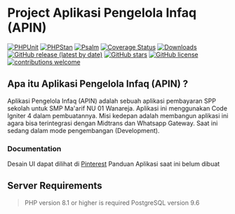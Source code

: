 # Project Aplikasi Pengelola Infaq (APIN)

[![PHPUnit](https://github.com/codeigniter4/CodeIgniter4/actions/workflows/test-phpunit.yml/badge.svg)](https://github.com/codeigniter4/CodeIgniter4/actions/workflows/test-phpunit.yml)
[![PHPStan](https://github.com/codeigniter4/CodeIgniter4/actions/workflows/test-phpstan.yml/badge.svg)](https://github.com/codeigniter4/CodeIgniter4/actions/workflows/test-phpstan.yml)
[![Psalm](https://github.com/codeigniter4/CodeIgniter4/actions/workflows/test-psalm.yml/badge.svg)](https://github.com/codeigniter4/CodeIgniter4/actions/workflows/test-psalm.yml)
[![Coverage Status](https://coveralls.io/repos/github/codeigniter4/CodeIgniter4/badge.svg?branch=develop)](https://coveralls.io/github/codeigniter4/CodeIgniter4?branch=develop)
[![Downloads](https://poser.pugx.org/codeigniter4/framework/downloads)](https://packagist.org/packages/codeigniter4/framework)
[![GitHub release (latest by date)](https://img.shields.io/github/v/release/codeigniter4/CodeIgniter4)](https://packagist.org/packages/codeigniter4/framework)
[![GitHub stars](https://img.shields.io/github/stars/codeigniter4/CodeIgniter4)](https://packagist.org/packages/codeigniter4/framework)
[![GitHub license](https://img.shields.io/github/license/codeigniter4/CodeIgniter4)](https://github.com/codeigniter4/CodeIgniter4/blob/develop/LICENSE)
[![contributions welcome](https://img.shields.io/badge/contributions-welcome-brightgreen.svg?style=flat)](https://github.com/codeigniter4/CodeIgniter4/pulls)
<br>

## Apa itu Aplikasi Pengelola Infaq (APIN) ?

Aplikasi Pengelola Infaq (APIN) adalah sebuah aplikasi pembayaran SPP sekolah untuk SMP Ma'arif NU 01 Wanareja. Aplikasi ini menggunakan Code Igniter 4 dalam pembuatannya. Misi kedepan adalah membangun aplikasi ini agara bisa terintegrasi dengan Midtrans dan Whatsapp Gateway. Saat ini sedang dalam mode pengembangan (Development).

### Documentation

Desain UI dapat dilihat di [Pinterest](https://codeigniter.com/user_guide/)
Panduan Aplikasi saat ini belum dibuat

## Server Requirements

> PHP version 8.1 or higher is required
> PostgreSQL version 9.6
